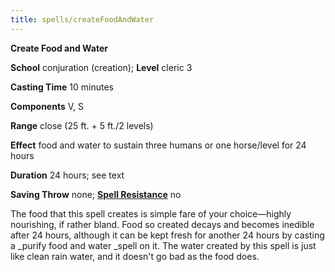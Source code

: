 ```yaml
---
title: spells/createFoodAndWater
---
```

 **Create Food and Water**

**School** conjuration (creation); **Level** cleric 3

**Casting Time** 10 minutes

**Components** V, S

**Range** close (25 ft. + 5 ft./2 levels)

**Effect** food and water to sustain three humans or one horse/level for 24 hours

**Duration** 24 hours; see text

**Saving Throw** none; **[Spell Resistance](../glossary.md#_spell-resistance)** no

The food that this spell creates is simple fare of your choice—highly nourishing, if rather bland. Food so created decays and becomes inedible after 24 hours, although it can be kept fresh for another 24 hours by casting a _purify food and water _spell on it. The water created by this spell is just like clean rain water, and it doesn't go bad as the food does.

